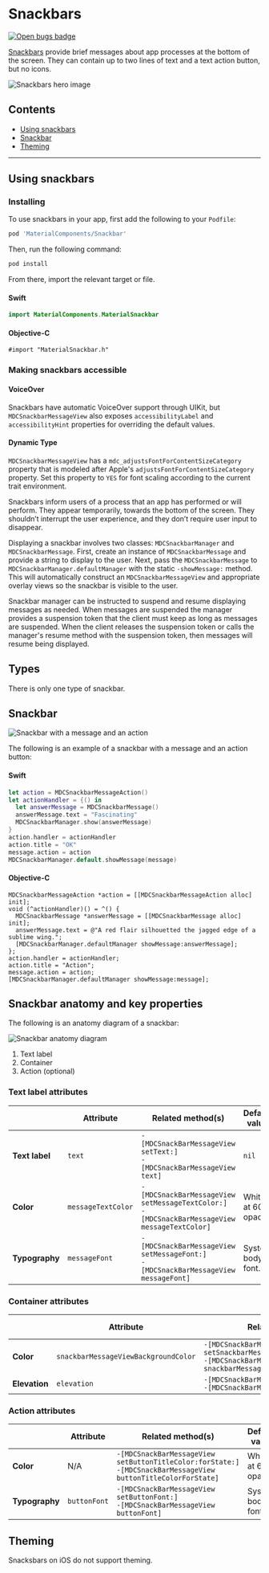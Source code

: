 <!--docs:
title: "Material Snackbars"
layout: detail
section: components
excerpt: "Snackbars provide brief messages about app processes at the bottom of the screen."
iconId: 
path: /catalog/Snackbars/
-->

# Snackbars

[![Open bugs badge](https://img.shields.io/badge/dynamic/json.svg?label=open%20bugs&url=https%3A%2F%2Fapi.github.com%2Fsearch%2Fissues%3Fq%3Dis%253Aopen%2Blabel%253Atype%253ABug%2Blabel%253A%255BSnackbar%255D&query=%24.total_count)](https://github.com/material-components/material-components-ios/issues?q=is%3Aopen+is%3Aissue+label%3Atype%3ABug+label%3A%5BSnackbar%5D)

[Snackbars](https://material.io/components/snackbars) provide brief messages about app processes at the bottom of the screen. They can contain up to two lines of text and a text action button, but no icons.

![Snackbars hero image](docs/assets/snackbars-hero.png)

## Contents

* [Using snackbars](#using-snackbars)
* [Snackbar](#snackbar)
* [Theming](#theming)

- - -

## Using snackbars

### Installing

To use snackbars in your app, first add the following to your `Podfile`:

```bash
pod 'MaterialComponents/Snackbar'
```
<!--{: .code-renderer.code-renderer--install }-->

Then, run the following command:

```bash
pod install
```

From there, import the relevant target or file.

<!--<div class="material-code-render" markdown="1">-->
#### Swift
```swift
import MaterialComponents.MaterialSnackbar
```

#### Objective-C

```objc
#import "MaterialSnackbar.h"
```
<!--</div>-->

### Making snackbars accessible

#### VoiceOver

Snackbars have automatic VoiceOver support through UIKit, but `MDCSnackbarMessageView` also exposes `accessibilityLabel` and `accessibilityHint` properties for overriding the default values.

#### Dynamic Type

`MDCSnackbarMessageView` has a `mdc_adjustsFontForContentSizeCategory` property that is modeled after Apple's `adjustsFontForContentSizeCategory` property. Set this property to `YES` for font scaling according to the current trait environment.

Snackbars inform users of a process that an app has performed or will perform. They appear temporarily, towards the bottom of the screen. They shouldn’t interrupt the user experience, and they don’t require user input to disappear.

Displaying a snackbar involves two classes: `MDCSnackbarManager` and `MDCSnackbarMessage`.
First, create an instance of `MDCSnackbarMessage` and provide a string to display to the user. Next,
pass the `MDCSnackbarMessage` to `MDCSnackbarManager.defaultManager` with the static `-showMessage:` method. This will
automatically construct an `MDCSnackbarMessageView` and appropriate overlay views so the snackbar is
visible to the user.

Snackbar manager can be instructed to suspend and resume displaying messages as needed. When
messages are suspended the manager provides a suspension token that the client must keep as long as
messages are suspended. When the client releases the suspension token or calls the manager's resume
method with the suspension token, then messages will resume being displayed.

## Types

There is only one type of snackbar.

## Snackbar

![Snackbar with a message and an action](docs/assets/snackbar-example.png)

The following is an example of a snackbar with a message and an action button:

<!--<div class="material-code-render" markdown="1">-->
#### Swift

```swift
let action = MDCSnackbarMessageAction()
let actionHandler = {() in
  let answerMessage = MDCSnackbarMessage()
  answerMessage.text = "Fascinating"
  MDCSnackbarManager.show(answerMessage)
}
action.handler = actionHandler
action.title = "OK"
message.action = action
MDCSnackbarManager.default.showMessage(message)
```

#### Objective-C

```objc
MDCSnackbarMessageAction *action = [[MDCSnackbarMessageAction alloc] init];
void (^actionHandler)() = ^() {
  MDCSnackbarMessage *answerMessage = [[MDCSnackbarMessage alloc] init];
  answerMessage.text = @"A red flair silhouetted the jagged edge of a sublime wing.";
  [MDCSnackbarManager.defaultManager showMessage:answerMessage];
};
action.handler = actionHandler;
action.title = "Action";
message.action = action;
[MDCSnackbarManager.defaultManager showMessage:message];
```
<!--</div>-->

## Snackbar anatomy and key properties

The following is an anatomy diagram of a snackbar:

![Snackbar anatomy diagram](docs/assets/snackbars-anatomy.png)

1. Text label
1. Container
1. Action (optional)

### Text label attributes

&nbsp;               | Attribute                | Related method(s) | Default value
-------------------- | ------------------------ | ----------------- | -------------
**Text label**       | `text`                   | `-[MDCSnackBarMessageView setText:]` <br/> `-[MDCSnackBarMessageView text]` | `nil`
**Color**            | `messageTextColor`        | `-[MDCSnackBarMessageView setMessageTextColor:]` <br/> `-[MDCSnackBarMessageView messageTextColor]` | White at 60% opacity
**Typography**       | `messageFont`            | `-[MDCSnackBarMessageView setMessageFont:]` <br/> `-[MDCSnackBarMessageView messageFont]`  | System body font.

### Container attributes

&nbsp;                  | Attribute                         | Related method(s)                               | Default value
----------------------- | --------------------------------- | ----------------------------------------------- | -------------
**Color**               | `snackbarMessageViewBackgroundColor`  | `-[MDCSnackBarMessageView setSnackbarMessageViewBackgroundColor:]` <br/> `-[MDCSnackBarMessageView snackbarMessageViewBackgroundColor]` | `#323232`
**Elevation**           | `elevation`                   | `-[MDCSnackBarMessageView setElevation:]` <br/> `-[MDCSnackBarMessageView elevation]`                                             | `6`
### Action attributes

&nbsp;               | Attribute                  | Related method(s)    | Default value
-------------------- | -------------------------- | -------------------- | -------------
**Color**            | N/A        | `-[MDCSnackBarMessageView setButtonTitleColor:forState:]` <br/> `-[MDCSnackBarMessageView buttonTitleColorForState]` | White at 60% opacity
**Typography**       | `buttonFont`            | `-[MDCSnackBarMessageView setButtonFont:]` <br/> `-[MDCSnackBarMessageView buttonFont]`  | System body font.

## Theming

Snacksbars on iOS do not support theming.
